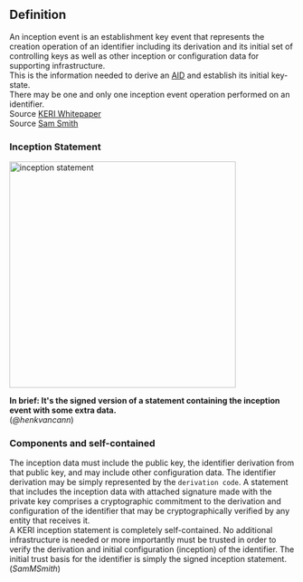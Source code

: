## Definition
An inception event is an establishment key event that represents the creation operation of an
identifier including its derivation and its initial set of controlling keys as well as other inception
or configuration data for supporting infrastructure.\
This is the information needed to derive an [AID](AID) and establish its initial key-state.\
There may be one and only one inception event operation performed on an identifier.\
Source [KERI Whitepaper](https://github.com/SmithSamuelM/Papers/blob/master/whitepapers/KERI_WP_2.x.web.pdf)\
Source [Sam Smith](https://github.com/WebOfTrust/ietf-keri/blob/main/draft-ssmith-keri.md#basic-terminology)

### Inception Statement

<img src="https://raw.githubusercontent.com/WebOfTrust/keri/7fc96da6c277d3921fb1248ce9235400a4ff6af7/images/inception-statement.png" alt="inception statement" border="0" width="400" />

**In brief: It's the signed version of a statement containing the inception event with some extra data.**\
(_@henkvancann_)


### Components and self-contained
The inception data must include the public key, the identifier derivation from that public key, and may include other configuration data. The identifier derivation may be simply represented by the `derivation code`. A statement that includes the inception data with attached signature made with the private key comprises a cryptographic commitment to the derivation and configuration of the identifier that may be cryptographically verified by any entity that receives it. \
A KERI inception statement is completely self-contained. No additional infrastructure is needed or more importantly must be trusted in order to verify the derivation and initial configuration (inception) of the identifier. The initial trust basis for the identifier is simply the signed inception statement.\
(_SamMSmith_)
